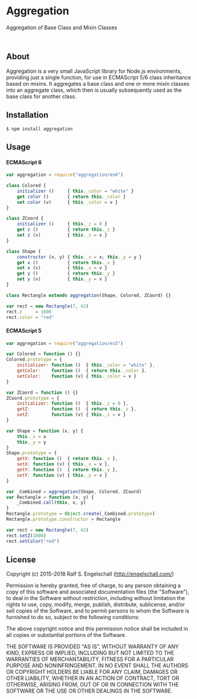 
Aggregation
===========

Aggregation of Base Class and Mixin Classes

<p/>
<img src="https://nodei.co/npm/aggregation.png?downloads=true&stars=true" alt=""/>

<p/>
<img src="https://david-dm.org/rse/aggregation.png" alt=""/>

About
-----

Aggregation is a very small JavaScript library for Node.js environments,
providing just a single function, for use in ECMAScript 5/6 class
inheritance based on mixins. It aggregates a base class and one or
more mixin classes into an aggregate class, which then is usually
subsequently used as the base class for another class.

Installation
------------

```shell
$ npm install aggregation
```

Usage
-----

#### ECMAScript 6

```js
var aggregation = require("aggregation/es6")

class Colored {
    initializer ()     { this._color = "white" }
    get color ()       { return this._color }
    set color (v)      { this._color = v }
}

class ZCoord {
    initializer ()     { this._z = 0 }
    get z ()           { return this._z }
    set z (v)          { this._z = v }
}

class Shape {
    constructor (x, y) { this._x = x; this._y = y }
    get x ()           { return this._x }
    set x (v)          { this._x = v }
    get y ()           { return this._y }
    set y (v)          { this._y = v }
}

class Rectangle extends aggregation(Shape, Colored, ZCoord) {}

var rect = new Rectangle(7, 42)
rect.z     = 1000
rect.color = "red"
```

#### ECMAScript 5

```js
var aggregation = require("aggregation/es5")

var Colored = function () {}
Colored.prototype = {
    initializer: function ()  { this._color = "white" },
    getColor:    function ()  { return this._color },
    setColor:    function (v) { this._color = v }
}

var ZCoord = function () {}
ZCoord.prototype = {
    initializer: function ()  { this._z = 0 },
    getZ:        function ()  { return this._z },
    setZ:        function (v) { this._z = v }
}

var Shape = function (x, y) {
    this._x = x
    this._y = y
}
Shape.prototype = {
    getX: function ()  { return this._x },
    setX: function (v) { this._x = v },
    getY: function ()  { return this._y },
    setY: function (v) { this._y = v }
}

var _Combined = aggregation(Shape, Colored, ZCoord)
var Rectangle = function (x, y) {
    _Combined.call(this, x, y)
}
Rectangle.prototype = Object.create(_Combined.prototype)
Rectangle.prototype.constructor = Rectangle

var rect = new Rectangle(7, 42)
rect.setZ(1000)
rect.setColor("red")
```

License
-------

Copyright (c) 2015-2018 Ralf S. Engelschall (http://engelschall.com/)

Permission is hereby granted, free of charge, to any person obtaining
a copy of this software and associated documentation files (the
"Software"), to deal in the Software without restriction, including
without limitation the rights to use, copy, modify, merge, publish,
distribute, sublicense, and/or sell copies of the Software, and to
permit persons to whom the Software is furnished to do so, subject to
the following conditions:

The above copyright notice and this permission notice shall be included
in all copies or substantial portions of the Software.

THE SOFTWARE IS PROVIDED "AS IS", WITHOUT WARRANTY OF ANY KIND,
EXPRESS OR IMPLIED, INCLUDING BUT NOT LIMITED TO THE WARRANTIES OF
MERCHANTABILITY, FITNESS FOR A PARTICULAR PURPOSE AND NONINFRINGEMENT.
IN NO EVENT SHALL THE AUTHORS OR COPYRIGHT HOLDERS BE LIABLE FOR ANY
CLAIM, DAMAGES OR OTHER LIABILITY, WHETHER IN AN ACTION OF CONTRACT,
TORT OR OTHERWISE, ARISING FROM, OUT OF OR IN CONNECTION WITH THE
SOFTWARE OR THE USE OR OTHER DEALINGS IN THE SOFTWARE.

